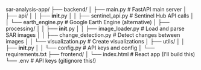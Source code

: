 sar-analysis-app/
├── backend/
│   ├── main.py                 # FastAPI main server
│   ├── api/
│   │   ├── __init__.py
│   │   ├── sentinel_api.py     # Sentinel Hub API calls
│   │   └── earth_engine.py     # Google Earth Engine (alternative)
│   ├── processing/
│   │   ├── __init__.py
│   │   ├── image_loader.py     # Load and parse SAR images
│   │   ├── change_detection.py # Detect changes between images
│   │   └── visualization.py    # Create visualizations
│   ├── utils/
│   │   ├── __init__.py
│   │   └── config.py           # API keys and config
│   └── requirements.txt
├── frontend/
│   └── index.html              # React app (I'll build this)
└── .env                        # API keys (gitignore this!)